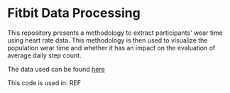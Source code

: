 # Fitbit Data Processing
This repository presents a methodology to extract participants' wear time using heart rate data. This methodology is then used to visualize the population wear time and whether it has an impact on the evaluation of average daily step count. 

The data used can be found [here](https://www.kaggle.com/datasets/arashnic/fitbit)

This code is used in: REF
